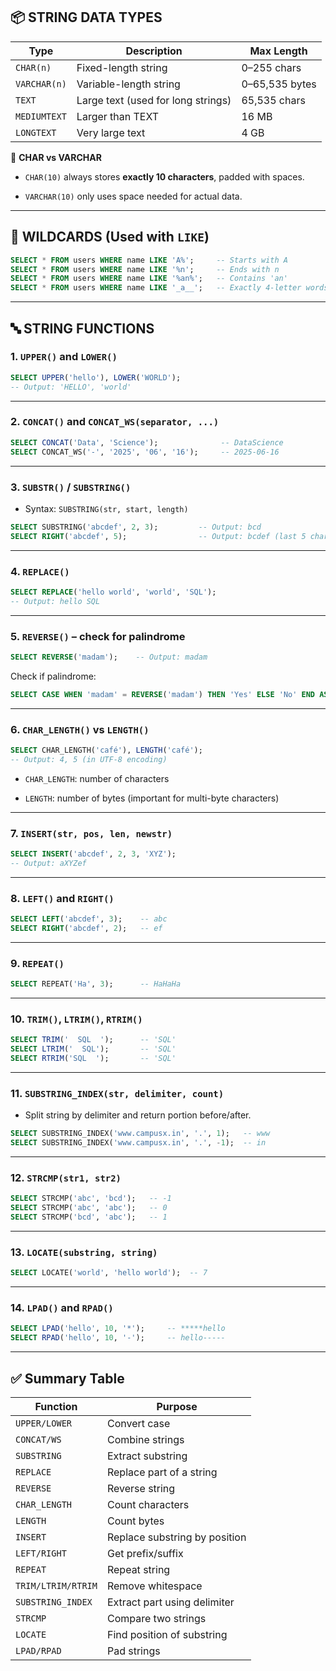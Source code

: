 

## 📦 STRING DATA TYPES

|Type|Description|Max Length|
|---|---|---|
|`CHAR(n)`|Fixed-length string|0–255 chars|
|`VARCHAR(n)`|Variable-length string|0–65,535 bytes|
|`TEXT`|Large text (used for long strings)|65,535 chars|
|`MEDIUMTEXT`|Larger than TEXT|16 MB|
|`LONGTEXT`|Very large text|4 GB|

🔸 **CHAR vs VARCHAR**

- `CHAR(10)` always stores **exactly 10 characters**, padded with spaces.
    
- `VARCHAR(10)` only uses space needed for actual data.
    

---

## 🧾 WILDCARDS (Used with `LIKE`)

```sql
SELECT * FROM users WHERE name LIKE 'A%';     -- Starts with A
SELECT * FROM users WHERE name LIKE '%n';     -- Ends with n
SELECT * FROM users WHERE name LIKE '%an%';   -- Contains 'an'
SELECT * FROM users WHERE name LIKE '_a__';   -- Exactly 4-letter words with 2nd letter 'a'
```

---

## 🔤 STRING FUNCTIONS

### 1. `UPPER()` and `LOWER()`

```sql
SELECT UPPER('hello'), LOWER('WORLD');
-- Output: 'HELLO', 'world'
```

---

### 2. `CONCAT()` and `CONCAT_WS(separator, ...)`

```sql
SELECT CONCAT('Data', 'Science');              -- DataScience
SELECT CONCAT_WS('-', '2025', '06', '16');     -- 2025-06-16
```

---

### 3. `SUBSTR()` / `SUBSTRING()`

- Syntax: `SUBSTRING(str, start, length)`
    

```sql
SELECT SUBSTRING('abcdef', 2, 3);         -- Output: bcd
SELECT RIGHT('abcdef', 5);                -- Output: bcdef (last 5 characters)
```

---

### 4. `REPLACE()`

```sql
SELECT REPLACE('hello world', 'world', 'SQL');
-- Output: hello SQL
```

---

### 5. `REVERSE()` – check for palindrome

```sql
SELECT REVERSE('madam');    -- Output: madam
```

Check if palindrome:

```sql
SELECT CASE WHEN 'madam' = REVERSE('madam') THEN 'Yes' ELSE 'No' END AS is_palindrome;
```

---

### 6. `CHAR_LENGTH()` vs `LENGTH()`

```sql
SELECT CHAR_LENGTH('café'), LENGTH('café');
-- Output: 4, 5 (in UTF-8 encoding)
```

- `CHAR_LENGTH`: number of characters
    
- `LENGTH`: number of bytes (important for multi-byte characters)
    

---

### 7. `INSERT(str, pos, len, newstr)`

```sql
SELECT INSERT('abcdef', 2, 3, 'XYZ');
-- Output: aXYZef
```

---

### 8. `LEFT()` and `RIGHT()`

```sql
SELECT LEFT('abcdef', 3);    -- abc
SELECT RIGHT('abcdef', 2);   -- ef
```

---

### 9. `REPEAT()`

```sql
SELECT REPEAT('Ha', 3);      -- HaHaHa
```

---

### 10. `TRIM()`, `LTRIM()`, `RTRIM()`

```sql
SELECT TRIM('  SQL  ');      -- 'SQL'
SELECT LTRIM('  SQL');       -- 'SQL'
SELECT RTRIM('SQL  ');       -- 'SQL'
```

---

### 11. `SUBSTRING_INDEX(str, delimiter, count)`

- Split string by delimiter and return portion before/after.
    

```sql
SELECT SUBSTRING_INDEX('www.campusx.in', '.', 1);   -- www
SELECT SUBSTRING_INDEX('www.campusx.in', '.', -1);  -- in
```

---

### 12. `STRCMP(str1, str2)`

```sql
SELECT STRCMP('abc', 'bcd');   -- -1
SELECT STRCMP('abc', 'abc');   -- 0
SELECT STRCMP('bcd', 'abc');   -- 1
```

---

### 13. `LOCATE(substring, string)`

```sql
SELECT LOCATE('world', 'hello world');  -- 7
```

---

### 14. `LPAD()` and `RPAD()`

```sql
SELECT LPAD('hello', 10, '*');     -- *****hello
SELECT RPAD('hello', 10, '-');     -- hello-----
```

---

## ✅ Summary Table

|Function|Purpose|
|---|---|
|`UPPER/LOWER`|Convert case|
|`CONCAT/WS`|Combine strings|
|`SUBSTRING`|Extract substring|
|`REPLACE`|Replace part of a string|
|`REVERSE`|Reverse string|
|`CHAR_LENGTH`|Count characters|
|`LENGTH`|Count bytes|
|`INSERT`|Replace substring by position|
|`LEFT/RIGHT`|Get prefix/suffix|
|`REPEAT`|Repeat string|
|`TRIM/LTRIM/RTRIM`|Remove whitespace|
|`SUBSTRING_INDEX`|Extract part using delimiter|
|`STRCMP`|Compare two strings|
|`LOCATE`|Find position of substring|
|`LPAD/RPAD`|Pad strings|
